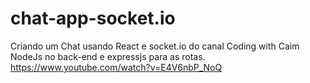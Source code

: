 # chat-app-socket.io
Criando um Chat usando React e socket.io do canal Coding with Caim 
NodeJs no back-end e expressjs para as rotas.
https://www.youtube.com/watch?v=E4V6nbP_NoQ
